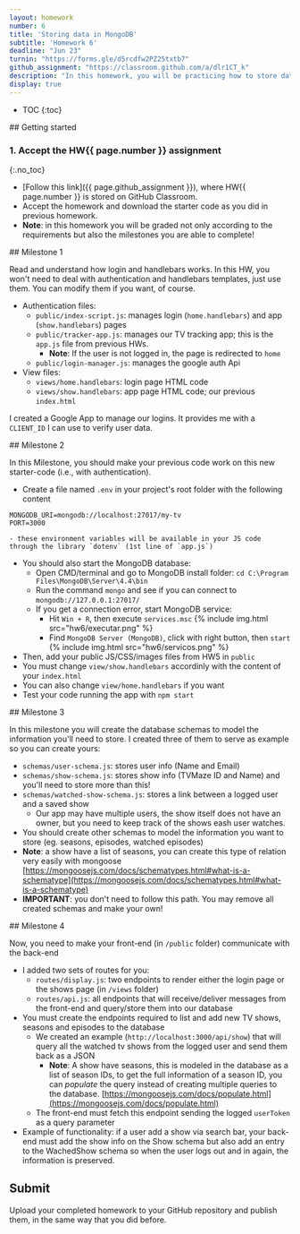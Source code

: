 ```yaml
---
layout: homework
number: 6
title: 'Storing data in MongoDB'
subtitle: 'Homework 6'
deadline: "Jun 23"
turnin: "https://forms.gle/d5rcdfw2PZ25txtb7"
github_assignment: "https://classroom.github.com/a/dlr1CT_k"
description: "In this homework, you will be practicing how to store data from public APIs to a database system creating a communication channel between frontend and backend. For simplicity, the homework initial code provides all authentication features you'll need."
display: true
---
```


* TOC
{:toc}

<section class="part" markdown="1">
## Getting started

### 1. Accept the HW{{ page.number }} assignment
{:.no_toc}

- [Follow this link]({{ page.github_assignment }}), where HW{{ page.number }} is stored on GitHub Classroom.
- Accept the homework and download the starter code as you did in previous homework.
- **Note**: in this homework you will be graded not only according to the requirements but also the milestones you are able to complete!

</section>

<section class="part" markdown="1">
## Milestone 1

Read and understand how login and handlebars works. In this HW, you won't need to deal with authentication and handlebars templates, just use them. You can modify them if you want, of course.

- Authentication files:
  - `public/index-script.js`: manages login (`home.handlebars`) and app (`show.handlebars`) pages
  - `public/tracker-app.js`: manages our TV tracking app; this is the `app.js` file from previous HWs.
    - **Note**: If the user is not logged in, the page is redirected to `home`
  - `public/login-manager.js`: manages the google auth Api
- View files:
  - `views/home.handlebars`: login page HTML code
  - `views/show.handlebars`: app page HTML code; our previous `index.html`

I created a Google App to manage our logins. It provides me with a `CLIENT_ID` I can use to verify user data.
</section>


<section class="part" markdown="1">
## Milestone 2

In this Milestone, you should make your previous code work on this new starter-code (i.e., with authentication).

- Create a file named `.env` in your project's root folder with the following content
```
MONGODB_URI=mongodb://localhost:27017/my-tv
PORT=3000
```
    - these environment variables will be available in your JS code through the library `dotenv` (1st line of `app.js`)
- You should also start the MongoDB database:
  - Open CMD/terminal and go to MongoDB install folder: `cd C:\Program Files\MongoDB\Server\4.4\bin`
  - Run the command `mongo` and see if you can connect to `mongodb://127.0.0.1:27017/`
  - If you get a connection error, start MongoDB service:
    - Hit `Win + R`, then execute `services.msc`
      {% include img.html src="hw6/executar.png" %}
    - Find `MongoDB Server (MongoDB)`, click with right button, then `start`
    {% include img.html src="hw6/servicos.png" %}
- Then, add your public JS/CSS/images files from HW5 in `public`
- You must change `view/show.handlebars` accordinly with the content of your `index.html`
- You can also change `view/home.handlebars` if you want
- Test your code running the app with `npm start`
</section>

<section class="part" markdown="1">
## Milestone 3

In this milestone you will create the database schemas to model the information you'll need to store. I created three of them to serve as example so you can create yours:
  - `schemas/user-schema.js`: stores user info (Name and Email)
  - `schemas/show-schema.js`: stores show info (TVMaze ID and Name) and you'll need to store more than this!
  - `schemas/watched-show-schema.js`: stores a link between a logged user and a saved show
    - Our app may have multiple users, the show itself does not have an owner, but you need to keep track of the shows eash user watches.
- You should create other schemas to model the information you want to store (eg. seasons, episodes, watched episodes)
- **Note**: a show have a list of seasons, you can create this type of relation very easily with mongoose
  [https://mongoosejs.com/docs/schematypes.html#what-is-a-schematype](https://mongoosejs.com/docs/schematypes.html#what-is-a-schematype)
- **IMPORTANT**: you don't need to follow this path. You may remove all created schemas and make your own!
</section>

<section class="part" markdown="1">
## Milestone 4

Now, you need to make your front-end (in `/public` folder) communicate with the back-end
- I added two sets of routes for you:
  - `routes/display.js`: two endpoints to render either the login page or the shows page (in `/views` folder)
  - `routes/api.js`: all endpoints that will receive/deliver messages from the front-end and query/store them into our database
- You must create the endpoints required to list and add new TV shows, seasons and episodes to the database
  - We created an example (`http://localhost:3000/api/show`) that will query all the watched tv shows from the logged user and send them back as a JSON
    - **Note**: A show have seasons, this is modeled in the database as a list of season IDs, to get the full information of a season ID, you can *populate* the query instead of creating multiple queries to the database.
    [https://mongoosejs.com/docs/populate.html](https://mongoosejs.com/docs/populate.html)
  - The front-end must fetch this endpoint sending the logged `userToken` as a query parameter
- Example of functionality: if a user add a show via search bar, your back-end must add the show info on the Show schema but also add an entry to the WachedShow schema so when the user logs out and in again, the information is preserved.
</section>



<section class="part" markdown="1">

## Submit

Upload your completed homework to your GitHub repository and publish them, in the same way that you did before.

</section>